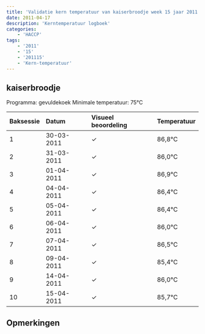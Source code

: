 ```yaml
---
title: 'Validatie kern temperatuur van kaiserbroodje week 15 jaar 2011'
date: 2011-04-17
description: 'Kerntemperatuur logboek'
categories:
    - 'HACCP'
tags:
    - '2011'
    - '15'
    - '201115'
    - 'Kern-temperatuur'
---
```


## kaiserbroodje

Programma: gevuldekoek
Minimale temperatuur: 75°C

| Baksessie | Datum | Visueel beoordeling | Temperatuur |
|:---|:---|:---|:---|
| 1 | 30-03-2011 | &check; | 86,8°C |
| 2 | 31-03-2011 | &check; | 86,0°C |
| 3 | 01-04-2011 | &check; | 86,9°C |
| 4 | 04-04-2011 | &check; | 86,4°C |
| 5 | 05-04-2011 | &check; | 86,4°C |
| 6 | 06-04-2011 | &check; | 86,0°C |
| 7 | 07-04-2011 | &check; | 86,5°C |
| 8 | 09-04-2011 | &check; | 85,4°C |
| 9 | 14-04-2011 | &check; | 86,0°C |
| 10 | 15-04-2011 | &check; | 85,7°C |

## Opmerkingen


